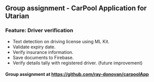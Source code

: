 ## Group assignment - CarPool Application for Utarian
### Feature: Driver verification 
  - Text detection on driving license using ML Kit.
  - Validate expiry date.
  - Verify insurance information.
  - Save documents to Firebase.
  - Verify details tally with registered driver. (future improvement)


#### Group assignment at https://github.com/ray-donovan/carpoolApp

